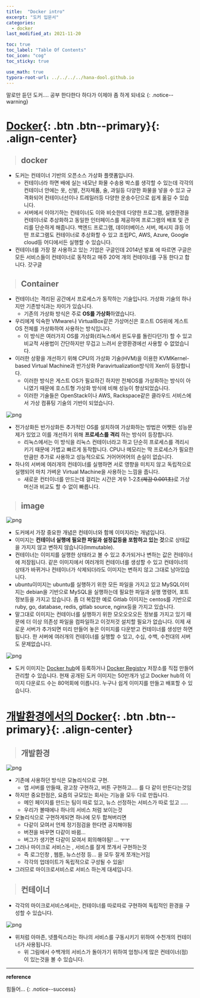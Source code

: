 ```yaml
---
title:  "Docker intro"
excerpt: "도커 입문서"
categories:
  - docker
last_modified_at: 2021-11-20

toc: true
toc_label: "Table Of Contents"
toc_icon: "cog"
toc_sticky: true

use_math: true
typora-root-url: ../../../../hana-dool.github.io
---
```


 말로만 듣던 도커.... 공부 한다한다 하다가 이제야 좀 하게 되네요
{: .notice--warning}

# [Docker](#link){: .btn .btn--primary}{: .align-center}

> ## docker

- 도커는 컨테이너 기반의 오픈소스 가상화 플랫폼입니다.
  - 컨테이너라 하면 배에 실는 네모난 화물 수송용 박스를 생각할 수 있는데 각각의 컨테이너 안에는 옷, 신발, 전자제품, 술, 과일등 다양한 화물을 넣을 수 있고 규격화되어 컨테이너선이나 트레일러등 다양한 운송수단으로 쉽게 옮길 수 있습니다.
  - 서버에서 이야기하는 컨테이너도 이와 비슷한데 다양한 프로그램, 실행환경을 컨테이너로 추상화하고 동일한 인터페이스를 제공하여 프로그램의 배포 및 관리를 단순하게 해줍니다. 백엔드 프로그램, 데이터베이스 서버, 메시지 큐등 어떤 프로그램도 컨테이너로 추상화할 수 있고 조립PC, AWS, Azure, Google cloud등 어디에서든 실행할 수 있습니다.
- 컨테이너를 가장 잘 사용하고 있는 기업은 구글인데 2014년 발표 에 따르면 구글은 모든 서비스들이 컨테이너로 동작하고 매주 20억 개의 컨테이너를 구동 한다고 합니다. 갓구글

> ## Container 

- 컨테이너는 격리된 공간에서 프로세스가 동작하는 기술입니다. 가상화 기술의 하나지만 기존방식과는 차이가 있습니다. 
  - 기존의 가상화 방식은 주로 **OS를 가상화**하였습니다. 
- 우리에게 익숙한 VMware나 VirtualBox같은 가상머신은 호스트 OS위에 게스트 OS 전체를 가상화하여 사용하는 방식입니다. 
  - 이 방식은 여러가지 OS를 가상화(리눅스에서 윈도우를 돌린다던가) 할 수 있고 비교적 사용법이 간단하지만 무겁고 느려서 운영환경에선 사용할 수 없었습니다.
- 이러한 상황을 개선하기 위해 CPU의 가상화 기술(HVM)을 이용한 KVMKernel-based Virtual Machine과 반가상화 Paravirtualization방식의 Xen이 등장합니다. 
  - 이러한 방식은 게스트 OS가 필요하긴 하지만 전체OS를 가상화하는 방식이 아니였기 때문에 호스트형 가상화 방식에 비해 성능이 향상되었습니다. 
  - 이러한 기술들은 OpenStack이나 AWS, Rackspace같은 클라우드 서비스에서 가상 컴퓨팅 기술의 기반이 되었습니다.

![png](/assets/images/Program/5_1.png)

- 전가상화든 반가상화든 추가적인 OS를 설치하여 가상화하는 방법은 어쨋든 성능문제가 있었고 이를 개선하기 위해 **프로세스를 격리** 하는 방식이 등장합니다.
  - 리눅스에서는 이 방식을 리눅스 컨테이너라고 하고 단순히 프로세스를 격리시키기 때문에 가볍고 빠르게 동작합니다. CPU나 메모리는 딱 프로세스가 필요한 만큼만 추가로 사용하고 성능적으로도 거어어어어의 손실이 없습니다.
- 하나의 서버에 여러개의 컨테이너를 실행하면 서로 영향을 미치지 않고 독립적으로 실행되어 마치 가벼운 Virtual Machine을 사용하는 느낌을 줍니다.
  - 새로운 컨터이너를 만드는데 걸리는 시간은 겨우 1-2초~~(체감 0.001초)~~로 가상머신과 비교도 할 수 없이 빠릅니다.

> ## image 

![png](/assets/images/Program/5_2.png)

- 도커에서 가장 중요한 개념은 컨테이너와 함께 이미지라는 개념입니다.
- 이미지는 **컨테이너 실행에 필요한 파일과 설정값등을 포함하고 있는 것**으로 상태값을 가지지 않고 변하지 않습니다(Immutable). 
- 컨테이너는 이미지를 실행한 상태라고 볼 수 있고 추가되거나 변하는 값은 컨테이너에 저장됩니다. 같은 이미지에서 여러개의 컨테이너를 생성할 수 있고 컨테이너의 상태가 바뀌거나 컨테이너가 삭제되더라도 이미지는 변하지 않고 그대로 남아있습니다.
- ubuntu이미지는 ubuntu를 실행하기 위한 모든 파일을 가지고 있고 MySQL이미지는 debian을 기반으로 MySQL을 실행하는데 필요한 파일과 실행 명령어, 포트 정보등을 가지고 있습니다. 좀 더 복잡한 예로 Gitlab 이미지는 centos를 기반으로 ruby, go, database, redis, gitlab source, nginx등을 가지고 있습니다.
- 말그대로 이미지는 컨테이너를 실행하기 위한 모오오오오든 정보를 가지고 있기 때문에 더 이상 의존성 파일을 컴파일하고 이것저것 설치할 필요가 없습니다. 이제 새로운 서버가 추가되면 미리 만들어 놓은 이미지를 다운받고 컨테이너를 생성만 하면 됩니다. 한 서버에 여러개의 컨테이너를 실행할 수 있고, 수십, 수백, 수천대의 서버도 문제없습니다.

![png](/assets/images/Program/5_2.png)

- 도커 이미지는 [Docker hub](https://hub.docker.com/)에 등록하거나 [Docker Registry](https://docs.docker.com/registry/) 저장소를 직접 만들어 관리할 수 있습니다. 현재 공개된 도커 이미지는 50만개가 넘고 Docker hub의 이미지 다운로드 수는 80억회에 이릅니다. 누구나 쉽게 이미지를 만들고 배포할 수 있습니다.

# [개발환경에서의 Docker](#link){: .btn .btn--primary}{: .align-center}

> ## 개발환경

![png](/assets/images/Program/5_4.png)

- 기존에 사용하던 방식은 모놀리식으로 구현. 
  - 앱 서버를 만들때, 광고창 구현하고, 버튼 구현하고.... 를 다 같이 만든다는것임
- 하지만 중요한점은, 요즘의 규모있는 회사는 기능을 모두 다로 만듭니다.
  - 메인 페이지를 만드는 팀이 따로 있고, 뉴스 선정하는 서비스가 따로 있고 ..... 
  - 우리가 볼때에나 하나의 서비스 처럼 보이는것
- 모놀리식으로 구현하게되면 하나에 모두 합쳐버리면
  -  다같이 모여서 언제 정기점검을 한다면 공지해야됨
  - 버젼을 바꾸면 다같이 바뀜... 
  - 버그가 생기면 다같이 모여서 회의해야됨! ... ㅜㅜ
- 그러나 마이크로 서비스는 , 서비스를 잘게 쪼개서 구현하는것
  - 즉 로그인창 , 웹툰, 뉴스선정 등... 을 모두 잘게 쪼개는거임
  - 각각의 업데이트가 독립적으로 구성될 수 있음!
- 그러므로 마이크로서비스로 서비스 하는게 대세입니다.

> ## 컨테이너

- 각각의 마이크로서비스에서는, 컨테이너를 따로따로 구현하여 독립적인 환경을 구성할 수 있습니다.

![png](/assets/images/Program/5_5.png)

- 위처럼 아마존, 넷플릭스라는 하나의 서비스를 구동시키기 위하여 수천개의 컨테이너가 사용됩니다. 
  - 위 그림에서 수백개의 서비스가 돌아가기 위하여 엄청나게 많은 컨테이너(점) 이 있는것을 볼 수 있습니다.

---

**reference**



힘들어...
{: .notice--success}

